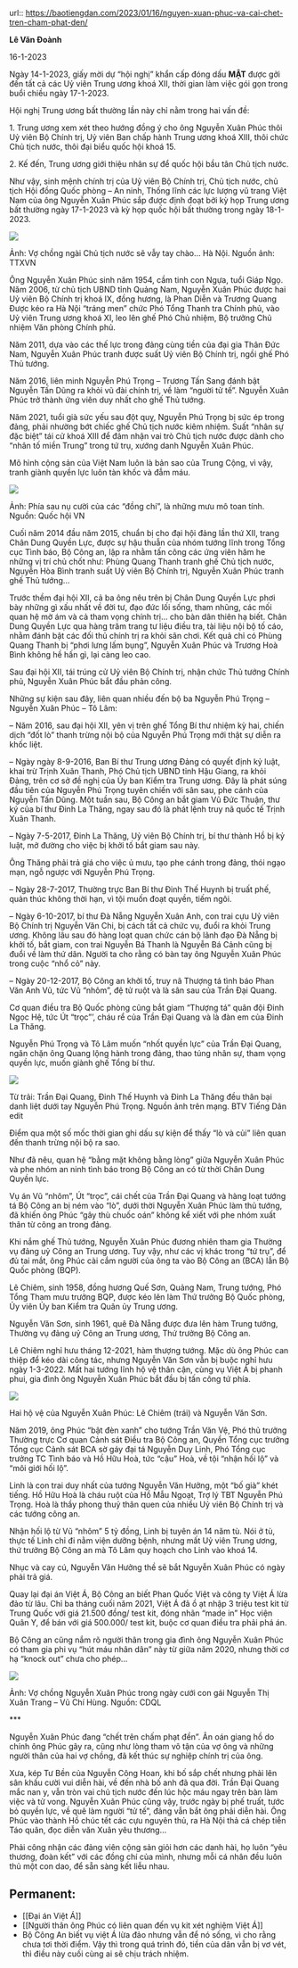 url:: https://baotiengdan.com/2023/01/16/nguyen-xuan-phuc-va-cai-chet-tren-cham-phat-den/

**Lê Văn Đoành**

16-1-2023

Ngày 14-1-2023, giấy mời dự “hội nghị” khẩn cấp đóng dấu **MẬT** được gởi đến tất cả các Uỷ viên Trung ương khoá XII, thời gian làm việc gói gọn trong buổi chiều ngày 17-1-2023.

Hội nghị Trung ương bất thường lần này chỉ nằm trong hai vấn đề:

1\. Trung ương xem xét theo hướng đồng ý cho ông Nguyễn Xuân Phúc thôi Uỷ viên Bộ Chính trị, Uỷ viên Ban chấp hành Trung ương khoá XIII, thôi chức Chủ tịch nước, thôi đại biểu quốc hội khoá 15.

2\. Kế đến, Trung ương giới thiệu nhân sự để quốc hội bầu tân Chủ tịch nước.

Như vậy, sinh mệnh chính trị của Uỷ viên Bộ Chính trị, Chủ tịch nước, chủ tịch Hội đồng Quốc phòng – An ninh, Thống lĩnh các lực lượng vũ trang Việt Nam của ông Nguyễn Xuân Phúc sắp được định đoạt bởi kỳ họp Trung ương bất thường ngày 17-1-2023 và kỳ họp quốc hội bất thường trong ngày 18-1-2023.

![](https://baotiengdan.com/wp-content/uploads/2023/01/1-42-300x203.jpg)

Ảnh: Vợ chồng ngài Chủ tịch nước sẽ vẫy tay chào… Hà Nội. Nguồn ảnh: TTXVN

Ông Nguyễn Xuân Phúc sinh năm 1954, cầm tinh con Ngựa, tuổi Giáp Ngọ. Năm 2006, từ chủ tịch UBND tỉnh Quảng Nam, Nguyễn Xuân Phúc được hai Uỷ viên Bộ Chính trị khoá IX, đồng hương, là Phan Diễn và Trương Quang Được kéo ra Hà Nội “tráng men” chức Phó Tổng Thanh tra Chính phủ, vào Uỷ viên Trung ương khoá XI, leo lên ghế Phó Chủ nhiệm, Bộ trưởng Chủ nhiệm Văn phòng Chính phủ.

Năm 2011, dựa vào các thế lực trong đảng cùng tiền của đại gia Thân Đức Nam, Nguyễn Xuân Phúc tranh được suất Uỷ viên Bộ Chính trị, ngồi ghế Phó Thủ tướng.

Năm 2016, liên minh Nguyễn Phú Trọng – Trương Tấn Sang đánh bật Nguyễn Tấn Dũng ra khỏi vũ đài chính trị, về làm “người tử tế”. Nguyễn Xuân Phúc trở thành ứng viên duy nhất cho ghế Thủ tướng.

Năm 2021, tuổi già sức yếu sau đột quỵ, Nguyễn Phú Trọng bị sức ép trong đảng, phải nhường bớt chiếc ghế Chủ tịch nước kiêm nhiệm. Suất “nhân sự đặc biệt” tái cử khoá XIII để đảm nhận vai trò Chủ tịch nước được dành cho “nhân tố miền Trung” trong tứ trụ, xướng danh Nguyễn Xuân Phúc.

Mô hình cộng sản của Việt Nam luôn là bản sao của Trung Cộng, vì vậy, tranh giành quyền lực luôn tàn khốc và đẫm máu.

![](https://baotiengdan.com/wp-content/uploads/2023/01/2-10-300x200.jpg)

Ảnh: Phía sau nụ cười của các “đồng chí”, là những mưu mô toan tính. Nguồn: Quốc hội VN

Cuối năm 2014 đầu năm 2015, chuẩn bị cho đại hội đảng lần thứ XII, trang Chân Dung Quyền Lực, được sự hậu thuẫn của nhóm tướng lĩnh trong Tổng cục Tình báo, Bộ Công an, lập ra nhằm tấn công các ứng viên hăm he những vị trí chủ chốt như: Phùng Quang Thanh tranh ghế Chủ tịch nước, Nguyễn Hòa Bình tranh suất Uỷ viên Bộ Chính trị, Nguyễn Xuân Phúc tranh ghế Thủ tướng…

Trước thềm đại hội XII, cả ba ông nêu trên bị Chân Dung Quyền Lực phơi bày những gì xấu nhất về đời tư, đạo đức lối sống, tham nhũng, các mối quan hệ mờ ám và cả tham vọng chính trị… cho bàn dân thiên hạ biết. Chân Dung Quyền Lực qua hàng trăm trang tư liệu điều tra, tài liệu nội bộ tố cáo, nhằm đánh bật các đối thủ chính trị ra khỏi sân chơi. Kết quả chỉ có Phùng Quang Thanh bị “phơi lưng lấm bụng”, Nguyễn Xuân Phúc và Trương Hoà Bình không hề hấn gì, lại càng leo cao.

Sau đại hội XII, tái trúng cử Uỷ viên Bộ Chính trị, nhận chức Thủ tướng Chính phủ, Nguyễn Xuân Phúc bắt đầu phản công.

Những sự kiện sau đây, liên quan nhiều đến bộ ba Nguyễn Phú Trọng – Nguyễn Xuân Phúc – Tô Lâm:

– Năm 2016, sau đại hội XII, yên vị trên ghế Tổng Bí thư nhiệm kỳ hai, chiến dịch “đốt lò” thanh trừng nội bộ của Nguyễn Phú Trọng mới thật sự diễn ra khốc liệt.

– Ngày ngày 8-9-2016, Ban Bí thư Trung ương Đảng có quyết định kỷ luật, khai trừ Trịnh Xuân Thanh, Phó Chủ tịch UBND tỉnh Hậu Giang, ra khỏi Đảng, trên cơ sở đề nghị của Ủy ban Kiểm tra Trung ương. Đây là phát súng đầu tiên của Nguyễn Phú Trọng tuyên chiến với sân sau, phe cánh của Nguyễn Tấn Dũng. Một tuần sau, Bộ Công an bắt giam Vũ Đức Thuận, thư ký của bí thư Đinh La Thăng, ngay sau đó là phát lệnh truy nã quốc tế Trịnh Xuân Thanh.

– Ngày 7-5-2017, Đinh La Thăng, Uỷ viên Bộ Chính trị, bí thư thành Hồ bị kỷ luật, mở đường cho việc bị khởi tố bắt giam sau này.

Ông Thăng phải trả giá cho việc ủ mưu, tạo phe cánh trong đảng, thói ngạo mạn, ngỗ ngược với Nguyễn Phú Trọng.

– Ngày 28-7-2017, Thường trực Ban Bí thư Đinh Thế Huynh bị truất phế, quản thúc không thời hạn, vì tội muốn đoạt quyền, tiếm ngôi.

– Ngày 6-10-2017, bí thư Đà Nẵng Nguyễn Xuân Anh, con trai cựu Uỷ viên Bộ Chính trị Nguyễn Văn Chi, bị cách tất cả chức vụ, đuổi ra khỏi Trung ương. Không lâu sau đó hàng loạt quan chức cán bộ lãnh đạo Đà Nẵng bị khởi tố, bắt giam, con trai Nguyễn Bá Thanh là Nguyễn Bá Cảnh cũng bị đuổi về làm thứ dân. Người ta cho rằng có bàn tay ông Nguyễn Xuân Phúc trong cuộc “nhổ cỏ” này.

– Ngày 20-12-2017, Bộ Công an khởi tố, truy nã Thượng tá tình báo Phan Văn Anh Vũ, tức Vũ “nhôm”, đệ tử ruột và là sân sau của Trần Đại Quang.

Cơ quan điều tra Bộ Quốc phòng cũng bắt giam “Thượng tá” quân đội Đinh Ngọc Hệ, tức Út “trọc”’, cháu rể của Trần Đại Quang và là đàn em của Đinh La Thăng.

Nguyễn Phú Trọng và Tô Lâm muốn “nhốt quyền lực” của Trần Đại Quang, ngăn chặn ông Quang lộng hành trong đảng, thao túng nhân sự, tham vọng quyền lực, muốn giành ghế Tổng bí thư.

![](https://baotiengdan.com/wp-content/uploads/2023/01/1-18-300x142.png)

Từ trải: Trần Đại Quang, Đinh Thế Huynh và Đinh La Thăng đều thân bại danh liệt dưới tay Nguyễn Phú Trọng. Nguồn ảnh trên mạng. BTV Tiếng Dân edit

Điểm qua một số mốc thời gian ghi dấu sự kiện để thấy “lò và củi” liên quan đến thanh trừng nội bộ ra sao.

Như đã nêu, quan hệ “bằng mặt không bằng lòng” giữa Nguyễn Xuân Phúc và phe nhóm an ninh tình báo trong Bộ Công an có từ thời Chân Dung Quyền lực.

Vụ án Vũ “nhôm”, Út “trọc”, cái chết của Trần Đại Quang và hàng loạt tướng tá Bộ Công an bị ném vào “lò”, dưới thời Nguyễn Xuân Phúc làm thủ tướng, đã khiến ông Phúc “gây thù chuốc oán” không kể xiết với phe nhóm xuất thân từ công an trong đảng.

Khi nắm ghế Thủ tướng, Nguyễn Xuân Phúc đương nhiên tham gia Thường vụ đảng uỷ Công an Trung ương. Tuy vậy, như các vị khác trong “tứ trụ”, để đủ tai mắt, ông Phúc cài cắm người của ông ta vào Bộ Công an (BCA) lẫn Bộ Quốc phòng (BQP).

Lê Chiêm, sinh 1958, đồng hương Quế Sơn, Quảng Nam, Trung tướng, Phó Tổng Tham mưu trưởng BQP, được kéo lên làm Thứ trưởng Bộ Quốc phòng, Ủy viên Ủy ban Kiểm tra Quân ủy Trung ương.

Nguyễn Văn Sơn, sinh 1961, quê Đà Nẵng được đưa lên hàm Trung tướng, Thường vụ đảng uỷ Công an Trung ương, Thứ trưởng Bộ Công an.

Lê Chiêm nghỉ hưu tháng 12-2021, hàm thượng tướng. Mặc dù ông Phúc can thiệp để kéo dài công tác, nhưng Nguyễn Văn Sơn vẫn bị buộc nghỉ hưu ngày 1-3-2022. Mất hai tướng lĩnh hộ vệ thân cận, cùng vụ Việt Á bị phanh phui, gia đình ông Nguyễn Xuân Phúc bắt đầu bị tấn công tứ phía.

![](https://baotiengdan.com/wp-content/uploads/2023/01/1-19-300x175.png)

Hai hộ vệ của Nguyễn Xuân Phúc: Lê Chiêm (trái) và Nguyễn Văn Sơn.

Năm 2019, ông Phúc “bật đèn xanh” cho tướng Trần Văn Vệ, Phó thủ trưởng Thường trực Cơ quan Cảnh sát Điều tra Bộ Công an, Quyền Tổng cục trưởng Tổng cục Cảnh sát BCA sờ gáy đại tá Nguyễn Duy Linh, Phó Tổng cục trưởng TC Tình báo và Hồ Hữu Hoà, tức “cậu” Hoà, về tội “nhận hối lộ” và “môi giới hối lộ”.

Linh là con trai duy nhất của tướng Nguyễn Văn Hưởng, một “bố già” khét tiếng. Hồ Hữu Hoà là cháu ruột của Hồ Mẫu Ngoạt, Trợ lý TBT Nguyễn Phú Trọng. Hoà là thầy phong thuỷ thân quen của nhiều Uỷ viên Bộ Chính trị và các tướng công an.

Nhận hối lộ từ Vũ “nhôm” 5 tỷ đồng, Linh bị tuyên án 14 năm tù. Nói ở tù, thực tế Linh chỉ đi nằm viện dưỡng bệnh, nhưng mất Uỷ viên Trung ương, thứ trưởng Bộ Công an mà Tô Lâm quy hoạch cho Linh vào khoá 14.

Nhục và cay cú, Nguyễn Văn Hưởng thề sẽ bắt Nguyễn Xuân Phúc có ngày phải trả giá.

Quay lại đại án Việt Á, Bộ Công an biết Phan Quốc Việt và công ty Việt Á lừa đảo từ lâu. Chỉ ba tháng cuối năm 2021, Việt Á đã ồ ạt nhập 3 triệu test kit từ Trung Quốc với giá 21.500 đồng/ test kit, đóng nhãn “made in” Học viện Quân Y, để bán với giá 500.000/ test kit, buộc cơ quan điều tra phải phá án.

Bộ Công an cũng nắm rõ người thân trong gia đình ông Nguyễn Xuân Phúc có tham gia phi vụ “hút máu nhân dân” này từ giữa năm 2020, nhưng thời cơ hạ “knock out” chưa cho phép…

![](https://baotiengdan.com/wp-content/uploads/2023/01/7-2-300x200.jpg)

Ảnh: Vợ chồng Nguyễn Xuân Phúc trong ngày cưới con gái Nguyễn Thị Xuân Trang – Vũ Chí Hùng. Nguồn: CDQL

\*\*\*

Nguyễn Xuân Phúc đang “chết trên chấm phạt đền”. Ân oán giang hồ do chính ông Phúc gây ra, cũng như lòng tham vô tận của vợ ông và những người thân của hai vợ chồng, đã kết thúc sự nghiệp chính trị của ông.

Xưa, kép Tư Bền của Nguyễn Công Hoan, khi bố sắp chết nhưng phải lên sân khấu cười vui diễn hài, về đến nhà bố anh đã qua đời. Trần Đại Quang mắc nan y, vẫn tròn vai chủ tịch nước đến lúc hộc máu ngay trên bàn làm việc và tử vong. Nguyễn Xuân Phúc cũng vậy, trước ngày bị phế truất, tước bỏ quyền lực, về quê làm người “tử tế”, đảng vẫn bắt ông phải diễn hài. Ông Phúc vào thành Hồ chúc tết các cựu nguyên thủ, ra Hà Nội thả cá chép tiễn Táo quân, đọc diễn văn Xuân yêu thương…

Phải công nhận các đảng viên cộng sản giỏi hơn các danh hài, họ luôn “yêu thương, đoàn kết” với các đồng chí của mình, nhưng mỗi cá nhân đều luôn thủ một con dao, để sẵn sàng kết liễu nhau.

## Permanent:
- [[Đại án Việt Á]]
- [[Người thân ông Phúc có liên quan đến vụ kit xét nghiệm Việt Á]]
- Bộ Công An biết vụ việt Á lừa đảo nhưng vẫn để nó sống, vì cho rằng chưa tơi thời điểm. Vậy thì trong quá trình đó, tiền của dân vẫn bị vơ vét, thì điều này cuối cùng ai sẽ chịu trách nhiệm.
